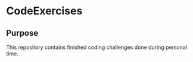 # CodeExercises

## Purpose
This repository contains finished coding challenges done during personal time. 
